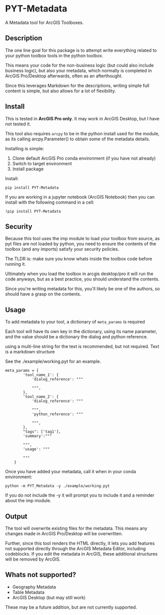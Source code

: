 
# PYT-Metadata 

A Metadata tool for ArcGIS Toolboxes.

## Description

The one line goal for this package is to attempt write everything related to your python toolbox tools in the python toolbox.  

This means your code for the non-business logic (but could also include business logic), but also your metadata, which normally is completed in ArcGIS Pro/Desktop afterwards, often as an afterthought.

Since this leverages Markdown for the descriptions, writing simple full content is simple, but also allows for a lot of flexibility.

## Install

This is tested in **ArcGIS Pro only**. It may work in ArcGIS Desktop, but I have not tested it.

This tool also requires `arcpy` to be in the python install used for the module, as its calling arcpy.Parameter() to obtain some of the metadata details.

Installing is simple:

 1. Clone default ArcGIS Pro conda environment (if you have not already)
 2. Switch to target environment
 3. Install package
 
 Install:

    pip install PYT-Metadata

If you are working in a jupyter notebook (ArcGIS Notebook) then you can install with the following command in a cell:

    !pip install PYT-Metadata

## Security

Because this tool uses the imp module to load your toolbox from source, as pyt files are not loaded by python, you need to ensure the contents of the toolbox (and any imports) satisfy your security policies. 

The TLDR is: make sure you know whats inside the toolbox code before running it.

Ultimately when you load the toolbox in arcgis desktop/pro it will run the code anyways, but as a best practice, you should understand the contents. 

Since you're writing metadata for this, you'll likely be one of the authors, so should have a grasp on the contents.

## Usage

To add metadata to your tool, a dictionary of `meta_params` is required

Each tool will have its own key in the dictionary, using its name parameter, and the value should be a dictionary the dialog and python reference.

using a multi-line string for the text is recommended, but not required. Text is a markdown structure

See the ./example/working.pyt for an example.

```
meta_params = {
        'tool_name_1': {
            'dialog_reference': """

            """,
        },
        'tool_name_2': {
            'dialog_reference': """

            """,
            'python_reference': """

            """,
        },
        "tags": ['tag1'],
        'summary':"""

        """,
        'usage': """

        """
    }
```

Once you have added your metadata, call it when in your conda environment:

    python -m PYT_Metadata -y ./example/working.pyt

If you do not include the -y it will prompt you to include it and a reminder about the imp module.

## Output

The tool will overwrite existing files for the metadata. This means any changes made in ArcGIS Pro/Desktop will be overwritten.

Further, since this tool renders the HTML directly, it lets you add features not supported directly through the ArcGIS Metadata Editor, including codeblocks. If you edit the metadata in ArcGIS, these additional structures will be removed by ArcGIS.

## Whats not supported?

 * Geography Metadata
 * Table Metadata
 * ArcGIS Desktop (but may still work)

 These may be a future addition, but are not currently supported.